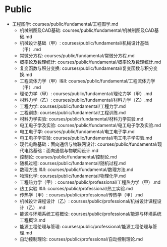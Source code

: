 # Public


- 工程图学: courses/public/fundamental/工程图学.md
    - 机械制图及CAD基础: courses/public/fundamental/机械制图及CAD基础.md
    - 机械设计基础（甲）: courses/public/fundamental/机械设计基础（甲）.md
    - 常微分方程: courses/public/fundamental/常微分方程.md
    - 概率论及数理统计: courses/public/fundamental/概率论及数理统计.md
    - 复变函数与积分变换: courses/public/fundamental/复变函数与积分变换.md
    - 工程流体力学（甲）I&II: courses/public/fundamental/工程流体力学（甲）.md
    - 理论力学（甲）: courses/public/fundamental/理论力学（甲）.md
    - 材料力学（乙）: courses/public/fundamental/材料力学（乙）.md
    - 工程力学: courses/public/fundamental/工程力学.md
    - 工程训练: courses/public/fundamental/工程训练.md
    - 材料力学实验: courses/public/fundamental/材料力学实验.md
    - 电工电子学及实验: courses/public/fundamental/电工电子学及实验.md
    - 电工电子学: courses/public/fundamental/电工电子学.md
    - 电工电子学实验: courses/public/fundamental/电工电子学实验.md
    - 现代电路基础：面向通信与物联网设计: courses/public/fundamental/现代电路基础：面向通信与物联网设计.md
    - 控制论: courses/public/fundamental/控制论.md
    - 随机过程: courses/public/fundamental/随机过程.md
    - 数理方法 I&II: courses/public/fundamental/数理方法.md
    - 物理化学: courses/public/fundamental/物理化学.md
    - 工程热力学（甲）: courses/public/professional/工程热力学（甲）.md
    - 热工实验 I&II: courses/public/professional/热工实验.md
    - 传热学（甲）: courses/public/professional/传热学（甲）.md
    - 机械设计课程设计（乙）: courses/public/professional/机械设计课程设计（乙）.md
    - 能源与环境系统工程概论: courses/public/professional/能源与环境系统工程概论.md
    - 能源工程伦理与管理: courses/public/professional/能源工程伦理与管理.md
    - 自动控制理论: courses/public/professional/自动控制理论.md